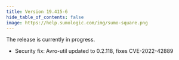 ```yaml
---
title: Version 19.415-6
hide_table_of_contents: false
image: https://help.sumologic.com/img/sumo-square.png
---
```


The release is currently in progress. 

* Security fix: Avro-util updated to 0.2.118, fixes CVE-2022-42889
